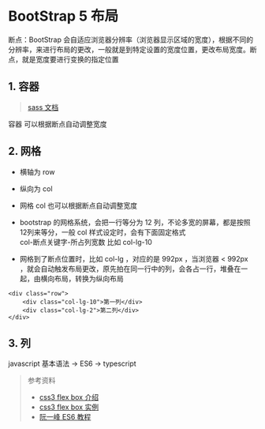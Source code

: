 # BootStrap 5 布局

断点：BootStrap 会自适应浏览器分辨率（浏览器显示区域的宽度），根据不同的分辨率，来进行布局的更改，一般就是到特定设置的宽度位置，更改布局宽度。断点，就是宽度要进行变换的指定位置


## 1. 容器

> [sass 文档](https://www.sass.hk/docs/)

容器 可以根据断点自动调整宽度

## 2. 网格

* 横轴为 row
* 纵向为 col

* 网格 col 也可以根据断点自动调整宽度

* bootstrap 的网格系统，会把一行等分为 12 列，不论多宽的屏幕，都是按照12列来等分，一般 col 样式设定时，会有下面固定格式  
 col-断点关键字-所占列宽数 比如 col-lg-10

* 网格到了断点位置时，比如 col-lg ，对应的是 992px ，当浏览器 < 992px ，就会自动触发布局更改，原先拍在同一行中的列，会各占一行，堆叠在一起，由横向布局，转换为纵向布局

``` HTML5
<div class="row">
    <div class="col-lg-10">第一列</div>
    <div class="col-lg-2">第二列</div>
</div>
```

## 3. 列

javascript 基本语法 -> ES6 -> typescript

>参考资料
>* [css3 flex box 介绍](https://www.ruanyifeng.com/blog/2015/07/flex-grammar.html)
>* [css3 flex box 实例](https://www.ruanyifeng.com/blog/2015/07/flex-examples.html)
>* [阮一峰 ES6 教程](https://es6.ruanyifeng.com/)